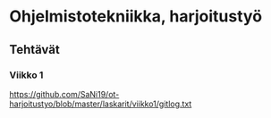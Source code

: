 # Ohjelmistotekniikka, harjoitustyö

## Tehtävät
### Viikko 1

https://github.com/SaNi19/ot-harjoitustyo/blob/master/laskarit/viikko1/gitlog.txt
